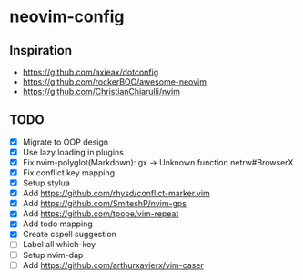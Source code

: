 # neovim-config

## Inspiration

- https://github.com/axieax/dotconfig
- https://github.com/rockerBOO/awesome-neovim
- https://github.com/ChristianChiarulli/nvim

## TODO

- [x] Migrate to OOP design
- [x] Use lazy loading in plugins
- [x] Fix nvim-polyglot(Markdown): gx -> Unknown function netrw#BrowserX
- [x] Fix conflict key mapping
- [x] Setup stylua
- [x] Add https://github.com/rhysd/conflict-marker.vim
- [x] Add https://github.com/SmiteshP/nvim-gps
- [x] Add https://github.com/tpope/vim-repeat
- [x] Add todo mapping
- [x] Create cspell suggestion
- [ ] Label all which-key
- [ ] Setup nvim-dap
- [ ] Add https://github.com/arthurxavierx/vim-caser
